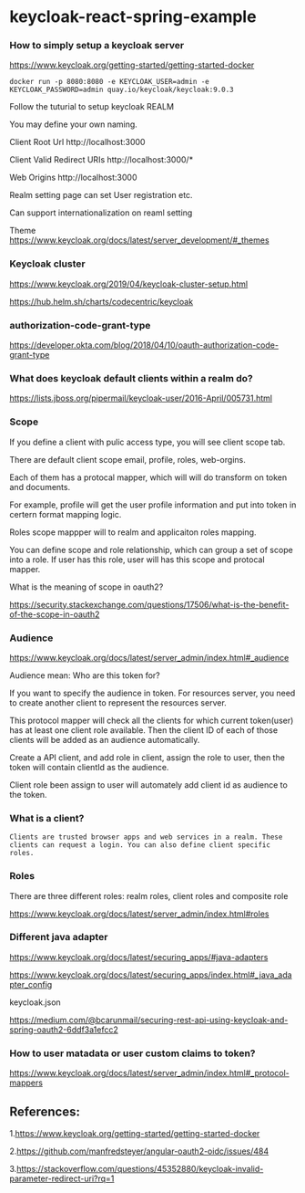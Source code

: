 # keycloak-react-spring-example

### How to simply setup a keycloak server

https://www.keycloak.org/getting-started/getting-started-docker

```
docker run -p 8080:8080 -e KEYCLOAK_USER=admin -e KEYCLOAK_PASSWORD=admin quay.io/keycloak/keycloak:9.0.3
```

Follow the tuturial to setup keycloak REALM

You may define your own naming.

Client Root Url http://localhost:3000

Client Valid Redirect URIs http://localhost:3000/*

Web Origins http://localhost:3000

Realm setting page can set User registration etc.

Can support internationalization on reaml setting

Theme https://www.keycloak.org/docs/latest/server_development/#_themes

### Keycloak cluster
https://www.keycloak.org/2019/04/keycloak-cluster-setup.html

https://hub.helm.sh/charts/codecentric/keycloak

### authorization-code-grant-type

https://developer.okta.com/blog/2018/04/10/oauth-authorization-code-grant-type

### What does keycloak default clients within a realm do?

https://lists.jboss.org/pipermail/keycloak-user/2016-April/005731.html

### Scope

If you define a client with pulic access type, you will see client scope tab.

There are default client scope email, profile, roles, web-orgins.

Each of them has a protocal mapper, which will will do transform on token and documents.

For example, profile will get the user profile information and put into token in certern format mapping logic.

Roles scope mappper will to realm and applicaiton roles mapping.

You can define scope and role relationship, which can group a set of scope into a role. If user has this role, user will has this scope and protocal mapper.

What is the meaning of scope in oauth2?

https://security.stackexchange.com/questions/17506/what-is-the-benefit-of-the-scope-in-oauth2

### Audience

https://www.keycloak.org/docs/latest/server_admin/index.html#_audience

Audience mean: Who are this token for?

If you want to specify the audience in token. For resources server, you need to create another client to represent the resources server.

This protocol mapper will check all the clients for which current token(user) has at least one client role available. Then the client ID of each of those clients will be added as an audience automatically. 

Create a API client, and add role in client, assign the role to user, then the token will contain clientId as the audience.

Client role been assign to user will automately add client id as audience to the token.

### What is a client?
```
Clients are trusted browser apps and web services in a realm. These clients can request a login. You can also define client specific roles.
```

### Roles

There are three different roles: realm roles, client roles and composite role

https://www.keycloak.org/docs/latest/server_admin/index.html#roles

### Different java adapter

https://www.keycloak.org/docs/latest/securing_apps/#java-adapters

https://www.keycloak.org/docs/latest/securing_apps/index.html#_java_adapter_config

keycloak.json

https://medium.com/@bcarunmail/securing-rest-api-using-keycloak-and-spring-oauth2-6ddf3a1efcc2

### How to user matadata or user custom claims to token?

https://www.keycloak.org/docs/latest/server_admin/index.html#_protocol-mappers

## References:
1.https://www.keycloak.org/getting-started/getting-started-docker

2.https://github.com/manfredsteyer/angular-oauth2-oidc/issues/484

3.https://stackoverflow.com/questions/45352880/keycloak-invalid-parameter-redirect-uri?rq=1